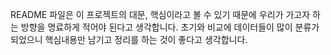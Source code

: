 README 파일은 이 프로젝트의 대문, 핵심이라고 볼 수 있기 때문에 우리가 가고자 하는 방향을 명료하게 적어야 된다고 생각합니다.
초기와 비교에 데이터들이 많이 분류가 되었으니 핵심내용만 남기고 정리를 하는 것이 좋다고 생각합니다.
